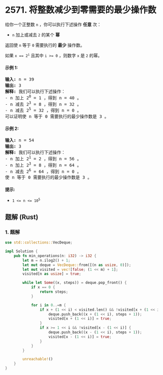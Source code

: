 # 2571. 将整数减少到零需要的最少操作数
给你一个正整数 `n` ，你可以执行下述操作 **任意** 次：
* `n` 加上或减去 `2` 的某个 **幂**

返回使 `n` 等于 `0` 需要执行的 **最少** 操作数。

如果 <code>x == 2<sup>i</sup></code> 且其中 `i >= 0` ，则数字 `x` 是 `2` 的幂。

#### 示例 1:
<pre>
<strong>输入:</strong> n = 39
<strong>输出:</strong> 3
<strong>解释:</strong> 我们可以执行下述操作：
- n 加上 2<sup>0</sup> = 1 ，得到 n = 40 。
- n 减去 2<sup>3</sup> = 8 ，得到 n = 32 。
- n 减去 2<sup>5</sup> = 32 ，得到 n = 0 。
可以证明使 n 等于 0 需要执行的最少操作数是 3 。
</pre>

#### 示例 2:
<pre>
<strong>输入:</strong> n = 54
<strong>输出:</strong> 3
<strong>解释:</strong> 我们可以执行下述操作：
- n 加上 2<sup>1</sup> = 2 ，得到 n = 56 。
- n 加上 2<sup>3</sup> = 8 ，得到 n = 64 。
- n 减去 2<sup>6</sup> = 64 ，得到 n = 0 。
使 n 等于 0 需要执行的最少操作数是 3 。
</pre>

#### 提示:
* <code>1 <= n <= 10<sup>5</sup></code>

## 题解 (Rust)

### 1. 题解
```Rust
use std::collections::VecDeque;

impl Solution {
    pub fn min_operations(n: i32) -> i32 {
        let m = n.ilog2() + 1;
        let mut deque = VecDeque::from([(n as usize, 0)]);
        let mut visited = vec![false; (1 << m) + 1];
        visited[n as usize] = true;

        while let Some((x, steps)) = deque.pop_front() {
            if x == 0 {
                return steps;
            }

            for i in 0..=m {
                if x + (1 << i) < visited.len() && !visited[x + (1 << i)] {
                    deque.push_back((x + (1 << i), steps + 1));
                    visited[x + (1 << i)] = true;
                }
                if x >= 1 << i && !visited[x - (1 << i)] {
                    deque.push_back((x - (1 << i), steps + 1));
                    visited[x - (1 << i)] = true;
                }
            }
        }

        unreachable!()
    }
}
```
